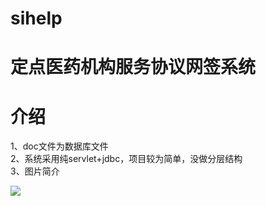 # sihelp
定点医药机构服务协议网签系统
======
介绍
======
1、doc文件为数据库文件<br>
2、系统采用纯servlet+jdbc，项目较为简单，没做分层结构<br>
3、图片简介<br>

![](https://github.com/yinsehng/sihelp/edit/master/doc/image/Y1430_shouye.png)
